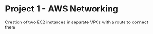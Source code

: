 # Project 1 - AWS Networking

Creation of two EC2 instances in separate VPCs with a route to connect them
